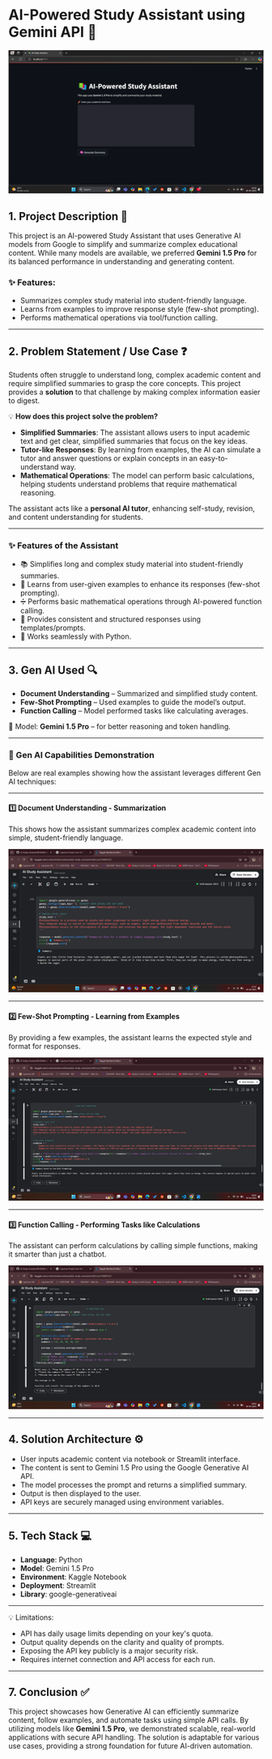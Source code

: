 # AI-Powered Study Assistant using Gemini API 🚀

![App Screenshot](./Screenshot.png "This is a demo screenshot of the AI Assistant")


## 1. Project Description 📘

This project is an AI-powered Study Assistant that uses Generative AI models from Google to simplify and summarize complex educational content. While many models are available, we preferred **Gemini 1.5 Pro** for its balanced performance in understanding and generating content.

### ✨ Features:
- Summarizes complex study material into student-friendly language.
- Learns from examples to improve response style (few-shot prompting).
- Performs mathematical operations via tool/function calling.

---

## 2. Problem Statement / Use Case ❓
Students often struggle to understand long, complex academic content and require simplified summaries to grasp the core concepts. This project provides a **solution** to that challenge by making complex information easier to digest.

💡 **How does this project solve the problem?**  
- **Simplified Summaries**: The assistant allows users to input academic text and get clear, simplified summaries that focus on the key ideas.
- **Tutor-like Responses**: By learning from examples, the AI can simulate a tutor and answer questions or explain concepts in an easy-to-understand way.
- **Mathematical Operations**: The model can perform basic calculations, helping students understand problems that require mathematical reasoning.

The assistant acts like a **personal AI tutor**, enhancing self-study, revision, and content understanding for students.


---

### ✨ Features of the Assistant

- 📚 Simplifies long and complex study material into student-friendly summaries.
- 🧠 Learns from user-given examples to enhance its responses (few-shot prompting).
- ➗ Performs basic mathematical operations through AI-powered function calling.
- 🔁 Provides consistent and structured responses using templates/prompts.
- 📌 Works seamlessly with Python.


---


## 3. Gen AI Used 🔍

- **Document Understanding** – Summarized and simplified study content.
- **Few-Shot Prompting** – Used examples to guide the model’s output.
- **Function Calling** – Model performed tasks like calculating averages.

🔹 Model: **Gemini 1.5 Pro** – for better reasoning and token handling.

---

### 🧪 Gen AI Capabilities Demonstration

Below are real examples showing how the assistant leverages different Gen AI techniques:

---

#### 1️⃣ Document Understanding - Summarization

This shows how the assistant summarizes complex academic content into simple, student-friendly language.

![Summary Demo](./Summary_Demo.png)

---

#### 2️⃣ Few-Shot Prompting - Learning from Examples

By providing a few examples, the assistant learns the expected style and format for responses.

![Fewshot Demo](./Fewshot_Demo.png)

---

#### 3️⃣ Function Calling - Performing Tasks like Calculations

The assistant can perform calculations by calling simple functions, making it smarter than just a chatbot.

![Function Demo](./Functioncall_Demo.png)



---

## 4. Solution Architecture ⚙️

- User inputs academic content via notebook or Streamlit interface.
- The content is sent to Gemini 1.5 Pro using the Google Generative AI API.
- The model processes the prompt and returns a simplified summary.
- Output is then displayed to the user.
- API keys are securely managed using environment variables.


---

## 5. Tech Stack 💻

- **Language**: Python
- **Model**: Gemini 1.5 Pro
- **Environment**: Kaggle Notebook
- **Deployment**: Streamlit
- **Library**: google-generativeai

---

💡 Limitations:
- API has daily usage limits depending on your key's quota.
- Output quality depends on the clarity and quality of prompts.
- Exposing the API key publicly is a major security risk.
- Requires internet connection and API access for each run.


---

## 7. Conclusion ✅

This project showcases how Generative AI can efficiently summarize content, follow examples, and automate tasks using simple API calls. By utilizing models like **Gemini 1.5 Pro**, we demonstrated scalable, real-world applications with secure API handling. The solution is adaptable for various use cases, providing a strong foundation for future AI-driven automation.
